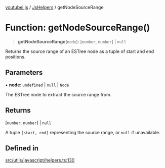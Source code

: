 [youtubei.js](../../../README.md) / [JsHelpers](../README.md) / getNodeSourceRange

# Function: getNodeSourceRange()

> **getNodeSourceRange**(`node`): [`number`, `number`] \| `null`

Returns the source range of an ESTree node as a tuple of start and end positions.

## Parameters

• **node**: `undefined` \| `null` \| `Node`

The ESTree node to extract the source range from.

## Returns

[`number`, `number`] \| `null`

A tuple `[start, end]` representing the source range, or `null` if unavailable.

## Defined in

[src/utils/javascript/helpers.ts:130](https://github.com/LuanRT/YouTube.js/blob/af92984523f90200a18314b94478a2697c9deab0/src/utils/javascript/helpers.ts#L130)
